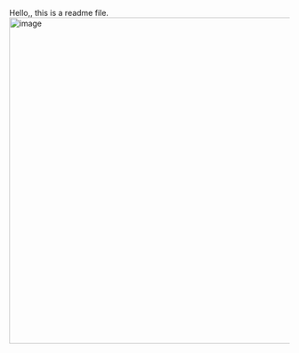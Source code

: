 Hello,, this is a readme file.
<img width="1440" height="587" alt="image" src="https://github.com/user-attachments/assets/48766250-5b1c-4aad-bbce-30de7f51e90c" />
